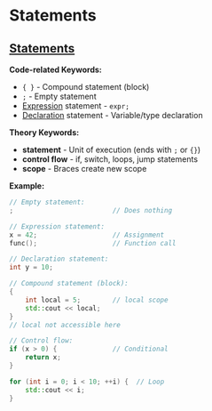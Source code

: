 # Statements

## [Statements](https://en.cppreference.com/w/cpp/language/statements.html)

**Code-related Keywords:**
- `{ }` - Compound statement (block)
- `;` - Empty statement
- [Expression](../../04_expressions/expressions.md) statement - `expr;`
- [Declaration](../../05_declarations/declarations.md) statement - Variable/type declaration

**Theory Keywords:**
- **statement** - Unit of execution (ends with `;` or `{}`)
- **control flow** - if, switch, loops, jump statements
- **scope** - Braces create new scope

**Example:**
```cpp
// Empty statement:
;                         // Does nothing

// Expression statement:
x = 42;                   // Assignment
func();                   // Function call

// Declaration statement:
int y = 10;

// Compound statement (block):
{
    int local = 5;        // local scope
    std::cout << local;
}
// local not accessible here

// Control flow:
if (x > 0) {              // Conditional
    return x;
}

for (int i = 0; i < 10; ++i) {  // Loop
    std::cout << i;
}
```
